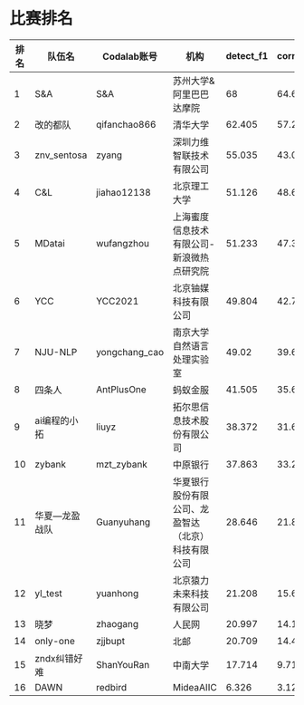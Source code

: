 # 比赛排名

| 排名 | 队伍名 |Codalab账号 | 机构 |  detect_f1 | correct_f1 | final_score |
| - | - | - | - | - | - | - |
| 1 | S&A | S&A | 苏州大学&阿里巴巴达摩院 | 68 | 64.6 | 67.32 |
| 2 | 改的都队 | qifanchao866 | 清华大学 | 62.405 | 57.205 | 61.365 |
| 3 | znv_sentosa | zyang | 深圳力维智联技术有限公司 | 55.035 | 43.055 | 52.639 |
| 4 | C&L | jiahao12138 | 北京理工大学 | 51.126 | 48.649 | 50.631 |
| 5 | MDatai | wufangzhou | 上海蜜度信息技术有限公司-新浪微热点研究院 | 51.233 | 47.374 | 50.461 |
| 6 | YCC | YCC2021 | 北京铀媒科技有限公司 | 49.804 | 42.745 | 48.392 |
| 7 | NJU-NLP | yongchang_cao | 南京大学自然语言处理实验室 | 49.02 | 39.651 | 47.146 |
| 8 | 四条人 | AntPlusOne | 蚂蚁金服 | 41.505 | 35.68 | 40.34 |
| 9 | ai编程的小拓 | liuyz | 拓尔思信息技术股份有限公司 | 38.372 | 31.628 | 37.023 |
| 10 | zybank | mzt_zybank | 中原银行 | 37.863 | 33.217 | 36.934 |
| 11 | 华夏—龙盈战队 | Guanyuhang | 华夏银行股份有限公司、龙盈智达（北京）科技有限公司 | 28.646 | 21.875 | 27.292 |
| 12 | yl_test | yuanhong | 北京猿力未来科技有限公司 | 21.208 | 15.611 | 20.088 |
| 13 | 晓梦 | zhaogang | 人民网 | 20.997 | 14.173 | 19.632 |
| 14 | only-one | zjjbupt | 北邮 | 20.709 | 14.468 | 19.461 |
| 15 | zndx纠错好难 | ShanYouRan | 中南大学 | 17.714 | 9.714 | 16.114 |
| 16 | DAWN | redbird | MideaAIIC | 6.326 | 3.128 | 5.686 |
